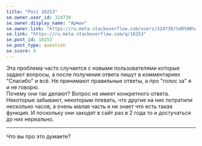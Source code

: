 ```yaml
---
title: "Post 10253"
se.owner.user_id: 324730
se.owner.display_name: "Арман"
se.owner.link: "https://ru.meta.stackoverflow.com/users/324730/%d0%90%d1%80%d0%bc%d0%b0%d0%bd"
se.link: "https://ru.meta.stackoverflow.com/q/10253"
se.post_id: 10253
se.post_type: question
se.score: 6
---
```

<p>Эта проблема часто случается с новыми пользователями которые задают вопросы, а после получения ответа пишут в комментариях "Спасибо" и всё. Не принимают правильные ответы, а про "голос за" я и не говорю.<br>
Почему они так делают? Вопрос не имеет конкретного ответа․ Некоторые забывают, некоторым плевать, что другие на них потратили несколько часов, а очень малая часть и не знает что есть такая функция. И поскольку они заходят в сайт раз в 2 года то и достучаться до них нереально.</p>

<hr>

<p>Что вы про это думаeте?</p>

